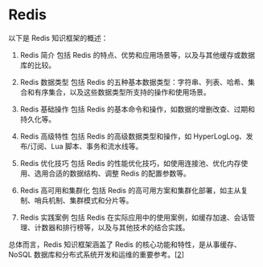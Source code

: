 # Redis

 以下是 Redis 知识框架的概述：

1. Redis 简介
包括 Redis 的特点、优势和应用场景等，以及与其他缓存或数据库的比较。

2. Redis 数据类型
包括 Redis 的五种基本数据类型：字符串、列表、哈希、集合和有序集合，以及这些数据类型所支持的操作和使用场景。

3. Redis 基础操作
包括 Redis 的基本命令和操作，如数据的增删改查、过期和持久化等。

4. Redis 高级特性
包括 Redis 的高级数据类型和操作，如 HyperLogLog、发布/订阅、Lua 脚本、事务和流水线等。

5. Redis 优化技巧
包括 Redis 的性能优化技巧，如使用连接池、优化内存使用、选用合适的数据结构、调整 Redis 的配置参数等。

6. Redis 高可用和集群化
包括 Redis 的高可用方案和集群化部署，如主从复制、哨兵机制、集群模式和分片等。

7. Redis 实践案例
包括 Redis 在实际应用中的使用案例，如缓存加速、会话管理、计数器和排行榜等，以及与其他技术的结合实践。

总体而言，Redis 知识框架涵盖了 Redis 的核心功能和特性，是从事缓存、NoSQL 数据库和分布式系统开发和运维的重要参考。[[2](https://zhuanlan.zhihu.com/p/356209338)]
